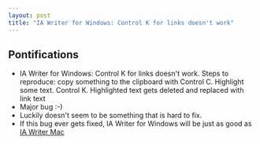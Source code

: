 ```yaml
---
layout: post
title: "IA Writer for Windows: Control K for links doesn't work"
---
```


## Pontifications
 
* IA Writer for Windows: Control K for links doesn't work. Steps to reproduce: copy something to the clipboard with Control C. Highlight some text. Control K. Highlighted text gets deleted and replaced with link text
* Major bug :-)
* Luckily doesn't seem to be something that is hard to fix.
* If this bug ever gets fixed, IA Writer for Windows will be just as good as [IA Writer Mac](http://rolandtanglao.com/2015/10/14/p2-love-ia-writer/)